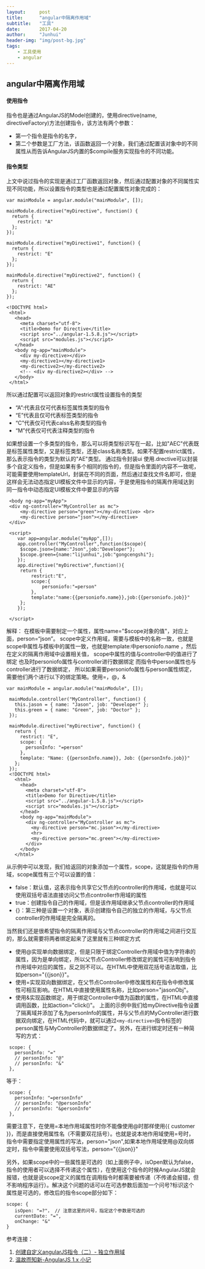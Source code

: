 ```yaml
---
layout:     post
title:      "angular中隔离作用域"
subtitle:   "工具"
date:       2017-04-20
author:     "Junhui"
header-img: "img/post-bg.jpg"
tags:
    - 工具使用
    - angular
---
```

## angular中隔离作用域
#### 使用指令
指令也是通过AngularJS的Model创建的，使用directive(name, directiveFactory)方法创建指令，该方法有两个参数：
  -   第一个指令是指令的名字，
  -   第二个参数是工厂方法，该函数返回一个对象，我们通过配置该对象中的不同属性从而告诉AngularJS内置的$compile服务实现指令的不同功能。

#### 指令类型
上文中说过指令的实现是通过工厂函数返回对象，然后通过配置对象的不同属性实现不同功能，所以设置指令的类型也是通过配置属性对象完成的：

```
var mainModule = angular.module("mainModule", []);

mainModule.directive("myDirective", function() {
  return {
    restrict: "A"
  };
});

mainModule.directive("myDirective1", function() {
  return {
    restrict: "E"
  };
});

mainModule.directive("myDirective2", function() {
  return {
    restrict: "AE"
  };
});

 ```
 ```
 <!DOCTYPE html>
  <html>
    <head>
      <meta charset="utf-8">
      <title>Demo for Directive</title>
      <script src="../angular-1.5.8.js"></script>
      <script src="modules.js"></script>
    </head>
    <body ng-app="mainModule">
      <div my-directive></div>
      <my-directive1></my-directive1>
      <my-directive2></my-directive2>
      <!-- <div my-directive2></div> -->
    </body>
  </html>

 ```
所以通过配置可以返回对象的restrict属性设置指令的类型

  - “A”:代表且仅可代表标签属性类型的指令
  - “E”代表且仅可代表标签类型的指令
  - “C”代表仅可代表calss名称类型的指令
  - “M”代表仅可代表注释类型的指令

如果想设置一个多类型的指令，那么可以将类型标识写在一起，比如"AEC"代表既是标签属性类型，又是标签类型，还是class名称类型。如果不配置restrict属性，那么表示指令的类型为默认的"AE"类型。
通过指令封装ui
使用.drective可以封装多个自定义指令，但是如果有多个相同的指令的，但是指令里面的内容不一致呢，可能需要使用templateUrl，封装在不同的页面，然后通过查找文件名即可，但是这样会无法动态指定UI模板文件中显示的内容，于是使用指令的隔离作用域达到同一指令中动态指定UI模板文件中要显示的内容

 ```
  <body ng-app="myApp">
  <div ng-controller="MyController as mc">
      <my-directive person="green"></my-directive> <br>   
      <my-directive person="json"></my-directive>    
  </div>

  <script>
     var app=angular.module("myApp",[]);
     app.controller("MyController",function($scope){
      $scope.json={name:"Json",job:"Developer"};
      $scope.green={name:"lijunhui",job:"gongcengshi"};
     });
     app.directive("myDirective",function(){
      return {
          restrict:"E",
          scope:{
              personiofo:"=person"
          },
          template:"name:{{personiofo.name}},job:{{personiofo.job}}"
      };
     });
      
  </script>
 ```

解释：
  在模板中需要制定一个属性，属性name="$scope对象的值"，对应上面，person=“json”。
  scope中定义作用域，需要与模板中的名称一致，也就是scope中属性与模板中的属性一致，也就是template:中personiofo.name   ，然后在定义的隔离作用域中设置相关值，
  scope中属性的值与controller中的值进行了绑定 也及时personiofo属性与controller进行数据绑定
  而指令中person属性也与controller进行了数据绑定，
  所以如果需要personiofo属性与person属性绑定，需要他们两个进行以下的绑定策略。使用=，@，&

 ```
var mainModule = angular.module("mainModule", []);

  mainModule.controller("MyController", function() {
    this.jason = { name: "Jason", job: "Developer" };
    this.green = { name: "Green", job: "Doctor" };
  });

  mainModule.directive("myDirective", function() {
    return {
      restrict: "E",
      scope: {
        personInfo: "=person"
      },
      template: "Name: {{personInfo.name}}, Job: {{personInfo.job}}"
    };
  });
  <!DOCTYPE html>
    <html>
      <head>
        <meta charset="utf-8">
        <title>Demo for Directive</title>
        <script src="../angular-1.5.8.js"></script>
        <script src="modules.js"></script>
      </head>
      <body ng-app="mainModule">
        <div ng-controller="MyController as mc">
          <my-directive person="mc.jason"></my-directive>
          <hr>
          <my-directive person="mc.green"></my-directive>
        </div>
      </body>
    </html>
 ```

从示例中可以发现，我们给返回的对象添加一个属性，scope，这就是指令的作用域，scope属性有三个可以设置的值：
  - false：默认值，这表示指令共享它父节点的controller的作用域，也就是可以使用双括号语法直接访问父节点controller作用域的属性
  - true：创建指令自己的作用域，但是该作用域继承父节点controller的作用域
  - {}：第三种是设置一个对象，表示创建指令自己的独立的作用域，与父节点controller的作用域是完全隔离的。

当然我们还是很希望指令的隔离作用域与父节点controller的作用域之间进行交互的，那么就需要将两者绑定起来了这里就有三种绑定方式
  - 使用@实现单向数据绑定，但是只限于绑定Controller作用域中值为字符串的属性，因为是单向绑定，所以父节点Controller修改绑定的属性可影响到指令作用域中对应的属性，反之则不可以。在HTML中使用双花括号语法取值，比如person="{{json}}"。
  - 使用=实现双向数据绑定，在父节点Controller中修改属性和在指令中修改属性可相互影响。在HTML中直接使用属性名称，比如person="jasonObj"。
  - 使用&实现函数绑定，用于绑定Controller中值为函数的属性，在HTML中直接调用函数，比如action="click()"。
上面的示例中我们给myDirective指令设置了隔离域并添加了名为personInfo的属性，并与父节点的MyController进行数据双向绑定，在HTML代码中，就可以通过`<my-directive>`指令标签的person属性与MyController的数据绑定了。另外，在进行绑定时还有一种简写的方式：

 ```
  scope: {
    personInfo: "="
    // personInfo: "@"
    // personInfo: "&"
  },
 ```
等于：
 ```
  scope: {
    personInfo: "=personInfo"
    // personInfo: "@personInfo"
    // personInfo: "&personInfo"
  },
 ```

需要注意下，在使用=本地作用域属性时你不能像使用@时那样使用{{ customer }}，而是直接使用属性名（不需要双花括号）。也就是说本地作用域使用=号时，指令中需要指定使用属性的写法，person="json",如果本地作用域使用@双向绑定时，指令中需要使用双括号写法，person="{{json}}"

另外，如果scope中的一些属性是可选的（如上面例子中，isOpen默认为false，指令的使用者可以选择不传递这个属性），在使用这个指令的时候AngularJS就会报错，也就是说scope定义的属性在调用指令时都需要被传递（不传递会报错，但不影响程序运行）。解决这个问题的话可以在可选参数后面加一个问号?标识这个属性是可选的，修改后的指令scope部分如下：
 ```
scope: {
    isOpen: "=?"， // 注意这里的问号，指定这个参数是可选的
    currentDate: "=",
    onChange: "&"
}
 ```

参考连接：
 1. [创建自定义angularJS指令（二）- 独立作用域](https://icewing.cc/post/creating-custom-angularjs-directives-2.html)
 2. [温故而知新-AngularJS 1.x 小记](http://www.devtalking.com/articles/angularjs1x-guide/)